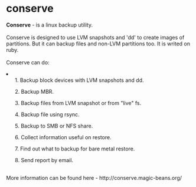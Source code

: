 conserve
========

<b>Conserve</b> - is a linux backup utility.<br>
<br>
Conserve is designed to use LVM snapshots and 'dd' to create images of partitions. But it can backup files and non-LVM partitions too.
It is writed on ruby.<br>
<br>
Conserve can do:<br>
<li>
        <ul>1. Backup block devices with LVM snapshots and dd.</ul>
        <ul>2. Backup MBR.</ul>
        <ul>3. Backup files from LVM snapshot or from "live" fs.</ul>
        <ul>4. Backup file using rsync.</ul>
        <ul>5. Backup to SMB or NFS share.</ul>
        <ul>6. Collect information useful on restore.</ul>
        <ul>7. Find out what to backup for bare metal restore.</ul>
        <ul>8. Send report by email.</ul>
</li>
<br>
More information can be found here - http://conserve.magic-beans.org/
